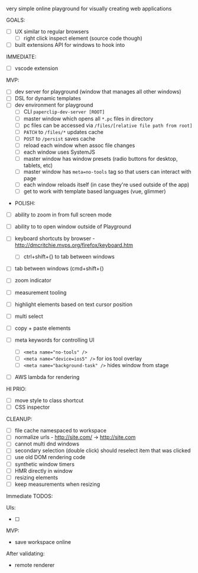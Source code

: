 very simple online playground for visually creating web applications

GOALS:

- [ ] UX similar to regular browsers
  - [ ] right click inspect element (source code though)
- [ ] built extensions API for windows to hook into

IMMEDIATE:

- [ ] vscode extension

MVP:

- [ ] dev server for playground (window that manages all other windows)
- [ ] DSL for dynamic templates
- [ ] dev environment for playground
  - [ ] CLI `paperclip-dev-server [ROOT]`
  - [ ] master window which opens all `*.pc` files in directory
  - [ ] pc files can be accessed via `/files/[relative file path from root]`
  - [ ] `PATCH` to `/files/*` updates cache
  - [ ] `POST` to `/persist` saves cache
  - [ ] reload each window when assoc file changes
  - [ ] each window uses SystemJS
  - [ ] master window has window presets (radio buttons for desktop, tablets, etc)
  - [ ] master window has `meta=no-tools` tag so that users can interact with page
  - [ ] each window reloads itself (in case they're used outside of the app)
  - [ ] get to work with template based languages (vue, glimmer)

- POLISH:

- [ ] ability to zoom in from full screen mode

- [ ] ability to to open window outside of Playground
- [ ] keyboard shortcuts by browser - http://dmcritchie.mvps.org/firefox/keyboard.htm
   - [ ] ctrl+shift+{} to tab between windows
- [ ] tab between windows (cmd+shift+{)
- [ ] zoom indicator
- [ ] measurement tooling
- [ ] highlight elements based on text cursor position
- [ ] multi select
- [ ] copy + paste elements
- [ ] meta keywords for controlling UI
  - [ ] `<meta name="no-tools" />`
  - [ ] `<meta name="device=ios5" />` for ios tool overlay
  - [ ] `<meta name="background-task" />` hides window from stage
- [ ] AWS lambda for rendering

HI PRIO:

- [ ] move style to class shortcut
- [ ] CSS inspector

CLEANUP:

- [ ] file cache namespaced to workspace
- [ ] normalize urls - http://site.com/ -> http://site.com
- [ ] cannot multi dnd windows
- [ ] secondary selection (double click) should reselect item that was clicked
- [ ] use old DOM rendering code
- [ ] synthetic window timers
- [ ] HMR directly in window
- [ ] resizing elements
- [ ] keep measurements when resizing

Immediate TODOS:

UIs:

- [ ] 

MVP:

- save workspace online

After validating:

- remote renderer
